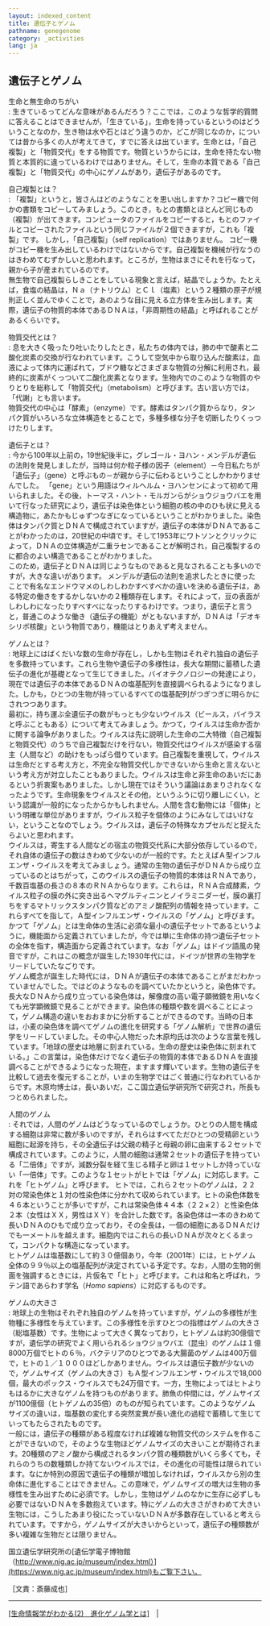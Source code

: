 ```yaml
---
layout: indexed_content
title: 遺伝子とゲノム
pathname: genegenome
category: _activities
lang: ja
---
```


## 遺伝子とゲノム

生命と無生命のちがい  
: 生きているってどんな意味があるんだろう？ここでは，このような哲学的質問に答えることはできませんが，「生きている」，生命を持っているというのはどういうことなのか，生き物は水や石とはどう違うのか，どこが同じなのか，については昔から多くの人が考えてきて，すでに答えは出ています。生命とは，「自己複製」と「物質交代」をする物質です。物質というからには，生命を持たない物質と本質的に違っているわけではありません。そして，生命の本質である「自己複製」と「物質交代」の中心にゲノムがあり，遺伝子があるのです。

自己複製とは？  
: 「複製」というと，皆さんはどのようなことを思い出しますか？コピー機で何かの書類をコピーしてみましょう。このとき，もとの書類とほとんど同じもの（複製）が出てきます。コンピュータのファイルをコピーすると，もとのファイルとコピーされたファイルという同じファイルが２個できますが，これも「複製」です。 しかし，「自己複製」（self replication）ではありません。 コピー機がコピー機を生み出しているわけではないからです。自己複製を機械が行なうのはきわめてむずかしいと思われます。ところが，生物はまさにそれを行なって，親から子が産まれているのです。<br>無生物で自己複製らしきことをしている現象と言えば，結晶でしょうか。たとえば，食塩の結晶は，Ｎａ（ナトリウム）とＣｌ（塩素）という２種類の原子が規則正しく並んでゆくことで，あのような目に見える立方体を生み出します。実際，遺伝子の物質的本体であるＤＮＡは，「非周期性の結晶」と呼ばれることがあるくらいです。

物質交代とは？  
: 息を大きく吸ったり吐いたりしたとき，私たちの体内では，肺の中で酸素と二酸化炭素の交換が行なわれています。こうして空気中から取り込んだ酸素は，血液によって体内に運ばれて，ブドウ糖などさまざまな物質の分解に利用され，最終的に炭素がくっついて二酸化炭素となります。生物内でのこのような物質のやりとりを総称して「物質交代」（metabolism）と呼びます。古い言い方では，「代謝」とも言います。<br>物質交代の中心は「酵素」（enzyme）です。酵素はタンパク質からなり，タンパク質がいろいろな立体構造をとることで，多種多様な分子を切断したりくっつけたりします。

遺伝子とは？  
: 今から100年以上前の，19世紀後半に，グレゴール・ヨハン・メンデルが遺伝の法則を発見しましたが，当時は何か粒子様の因子（element）－今日私たちが「遺伝子」（gene）と呼ぶもの－が親から子に伝わるということしかわかりませんでした。 「gene」という用語はウィルヘルム・ヨハンセンによって初めて用いられました。その後，トーマス・ハント・モルガンらがショウジョウバエを用いて行なった研究により，遺伝子は染色体という細胞の核の中のひも状に見える構造物に，あたかもじゅずつなぎになっているということがわかりました。染色体はタンパク質とＤＮＡで構成されていますが，遺伝子の本体がＤＮＡであることがわかったのは，20世紀の中頃です。そして1953年にワトソンとクリックによって，ＤＮＡの立体構造が二重ラセンであることが解明され，自己複製するのに都合のよい構造であることがわかりました。<br>このため，遺伝子とＤＮＡは同じようなものであると見なされることも多いのですが，大きな違いがあります。 メンデルが遺伝の法則を追求したときに使ったことで有名なエンドウマメのしわしわかすべすべかの違いを決める遺伝子は，ある特定の働きをするかしないかの２種類存在します。それによって，豆の表面がしわしわになったりすべすべになったりするわけです。つまり，遺伝子と言うと，普通このような働き（遺伝子の機能）がともないますが，ＤＮＡは「デオキシリボ核酸」という物質であり，機能はとりあえず考えません。

ゲノムとは？  
: 地球上にはばくだいな数の生命が存在し，しかも生物はそれぞれ独自の遺伝子を多数持っています。これら生物や遺伝子の多様性は，長大な期間に蓄積した遺伝子の進化が基礎となって生じてきました。バイオテクノロジーの発達により，現在では遺伝子の本体であるＤＮＡの塩基配列を直接調べられるようになりました。しかも，ひとつの生物が持っているすべての塩基配列がつぎつぎに明らかにされつつあります。<br>最初に，持ち運ぶ全遺伝子の数がもっとも少ないウイルス（ビールス，バイラスと呼ぶこともある）について考えてみましょう。かつて，ウイルスは生命か否かに関する論争がありました。ウイルスは先に説明した生命の二大特徴（自己複製と物質交代）のうちで自己複製だけを行ない，物質交代はウイルスが感染する宿主（人間など）の助けをもっぱら借りています。自己複製を重視して，ウイルスは生命だとする考え方と，不完全な物質交代しかできないから生命と言えないという考え方が対立したこともありました。ウイルスは生命と非生命のあいだにあるという折衷案もありました。しかし現在ではそういう議論はあまりされなくなったようです。生命現象をウイルスとその他，というふうに切り離しにくい，という認識が一般的になったからかもしれません。人間を含む動物には「個体」という明確な単位がありますが，ウイルス粒子を個体のようにみなしてはいけない，ということなのでしょう。ウイルスは，遺伝子の特殊なカプセルだと捉えたらよいと思われます。<br>ウイルスは，寄生する人間などの宿主の物質交代系に大部分依存しているので，それ自体の遺伝子の数はきわめて少ないのが一般的です。たとえばＡ型インフルエンザ・ウイルスを考えてみましょう。通常の生物の遺伝子がＤＮＡから成り立っているのとはちがって，このウイルスの遺伝子の物質的本体はＲＮＡであり，千数百塩基の長さの８本のＲＮＡからなります。これらは，ＲＮＡ合成酵素，ウイルス粒子の膜の外に突き出るヘマグルティニンとノイラミニダーゼ，膜の裏打ちをするマトリックスタンパク質などのアミノ酸配列の情報を持っています。これらすべてを指して，Ａ型インフルエンザ・ウイルスの「ゲノム」と呼びます。 かつて「ゲノム」とは生命体の生活に必須な最小の遺伝子セットであるというように，機能面から定義されていましたが，今では単に生命体の持つ遺伝子セットの全体を指す，構造面から定義されています。なお「ゲノム」はドイツ語風の発音ですが，これはこの概念が誕生した1930年代には，ドイツが世界の生物学をリードしていたなごりです。  <br>ゲノム概念が誕生した時代には，ＤＮＡが遺伝子の本体であることがまだわかっていませんでした。ではどのようなものを調べていたかというと，染色体です。長大なＤＮＡから成り立っている染色体は，解像度の高い電子顕微鏡を用いなくても光学顕微鏡で見ることができます。染色体の種類や数を調べることによって，ゲノム構造の違いをおおまかに分析することができるのです。当時の日本は，小麦の染色体を調べてゲノムの進化を研究する「ゲノム解析」で世界の遺伝学をリードしていました。その中心人物だった木原均氏は次のような言葉を残しています。「地球の歴史は地層に刻まれている。生命の歴史は染色体に刻まれている。」この言葉は，染色体だけでなく遺伝子の物質的本体であるＤＮＡを直接調べることができるようになった現在，ますます輝いています。生物の遺伝子を比較して過去を復元することが，いまの生物学ではごく普通に行なわれているからです。木原均博士は，長いあいだ，ここ国立遺伝学研究所で研究され，所長もつとめられました。

人間のゲノム  
: それでは，人間のゲノムはどうなっているのでしょうか。ひとりの人間を構成する細胞は非常に数が多いのですが，それらはすべてただひとつの受精卵という細胞に起源を持ち，その全遺伝子は父親の精子と母親の卵に由来する２セットで構成されています。このように，人間の細胞は通常２セットの遺伝子を持っている「二倍体」ですが，減数分裂を経て生じる精子と卵は１セットしか持っていない「一倍体」です。このような１セットがヒトでは「ゲノム」に対応します。これを「ヒトゲノム」と呼びます。 ヒトでは，これら２セットのゲノムは，２２対の常染色体と１対の性染色体に分かれて収められています。ヒトの染色体数を４６本ということが多いですが，これは常染色体４４本（２２×２）と性染色体２本（女性はＸＸ，男性はＸＹ）を合計した数です。各染色体は一本のきわめて長いＤＮＡのひもで成り立っており，その全長は，一個の細胞にあるＤＮＡだけでも一メートルを越えます。細胞内ではこれらの長いＤＮＡが次々とくるまって，コンパクトな構造になっています。<br>ヒトゲノムは塩基数にして約３０億個あり，今年（2001年）には，ヒトゲノム全体の９９％以上の塩基配列が決定されている予定です。なお，人間の生物的側面を強調するときには，片仮名で「ヒト」と呼びます。これは和名と呼ばれ，ラテン語であらわす学名（*Homo sapiens*）に対応するものです。

ゲノムの大きさ  
: 地球上の生物はそれぞれ独自のゲノムを持っていますが，ゲノムの多様性が生物種に多様性を与えています。この多様性を示すひとつの指標はゲノムの大きさ（総塩基数）です。生物によって大きく異なっており，ヒトゲノムは約30億個ですが，遺伝学の研究でよく用いられるショウジョウバエ（昆虫）のゲノムは１億8000万個でヒトの６％，バクテリアのひとつである大腸菌のゲノムは400万個で，ヒトの１／１０００ほどしかありません。ウイルスは遺伝子数が少ないので，ゲノムサイズ（ゲノムの大きさ）もＡ型インフルエンザ・ウイルスで18,000個，最大のポックス・ウイルスでも24万個です。一方，生物によってはヒトよりもはるかに大きなゲノムを持つものがあります。肺魚の仲間には，ゲノムサイズが1100億個（ヒトゲノムの35倍）のものが知られています。このようなゲノムサイズの違いは，塩基数の変化する突然変異が長い進化の過程で蓄積して生じていってもたらされたものです。<br>一般には，遺伝子の種類がある程度なければ複雑な物質交代のシステムを作ることができないので，そのような生物ほどゲノムサイズの大きいことが期待されます。20種類のアミノ酸から構成されるタンパク質の種類数がいくら多くても，それらのうちの数種類しか持てないウイルスでは，その進化の可能性は限られています。なにか特別の原因で遺伝子の種類が増加しなければ，ウイルスから別の生命体に進化することはできません。この意味で，ゲノムサイズの増大は生物の多様性を生み出すために必須です。しかし，生物はゲノムのなかに生存に必ずしも必要ではないＤＮＡを多数抱えています。特にゲノムの大きさがきわめて大きい生物には，こうしたあまり役にたっていないＤＮＡが多数存在していると考えられています。ですから，ゲノムサイズが大きいからといって，遺伝子の種類数が多い複雑な生物だとは限りません。

国立遺伝学研究所の[遺伝学電子博物館（http://www.nig.ac.jp/museum/index.html）](https://www.nig.ac.jp/museum/index.html)もご覧下さい。

［文責：斎藤成也］

-----

[[生命情報学がわかる(2)　進化ゲノム学とは]](/column/introevog.html)　\|